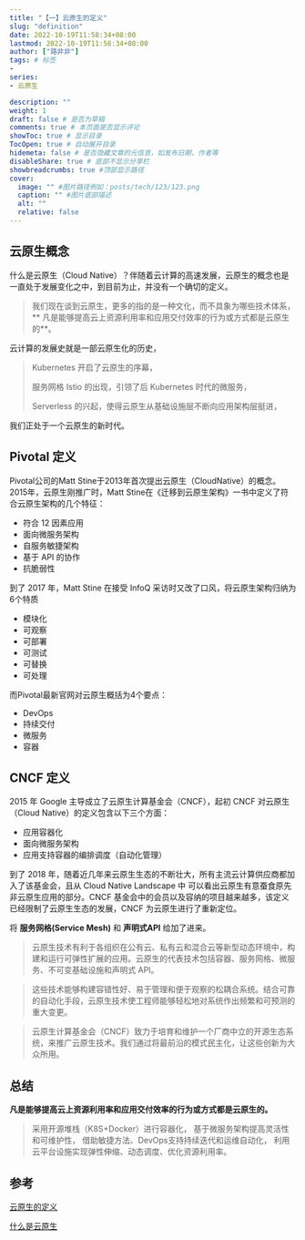 ```yaml
---
title: "【一】云原生的定义"
slug: "definition"
date: 2022-10-19T11:58:34+08:00
lastmod: 2022-10-19T11:58:34+08:00
author: ["路非非"]
tags: # 标签
- 
series:
- 云原生

description: ""
weight: 1
draft: false # 是否为草稿
comments: true # 本页面是否显示评论
showToc: true # 显示目录
TocOpen: true # 自动展开目录
hidemeta: false # 是否隐藏文章的元信息，如发布日期、作者等
disableShare: true # 底部不显示分享栏
showbreadcrumbs: true #顶部显示路径
cover:
  image: "" #图片路径例如：posts/tech/123/123.png
  caption: "" #图片底部描述
  alt: ""
  relative: false
---
```


## 云原生概念

什么是云原生（Cloud Native）？伴随着云计算的高速发展，云原生的概念也是一直处于发展变化之中，到目前为止，并没有一个确切的定义。

> 我们现在谈到云原生，更多的指的是一种文化，而不具象为哪些技术体系，**
> 凡是能够提高云上资源利用率和应用交付效率的行为或方式都是云原生的**。

云计算的发展史就是一部云原生化的历史，

> Kubernetes 开启了云原生的序幕，
>
> 服务网格 Istio 的出现，引领了后 Kubernetes 时代的微服务，
>
> Serverless 的兴起，使得云原生从基础设施层不断向应用架构层挺进，

我们正处于一个云原生的新时代。

## Pivotal 定义

Pivotal公司的Matt Stine于2013年首次提出云原生（CloudNative）的概念。2015年，云原生刚推广时，Matt
Stine在《迁移到云原生架构》一书中定义了符合云原生架构的几个特征：

* 符合 12 因素应用
* 面向微服务架构
* 自服务敏捷架构
* 基于 API 的协作
* 抗脆弱性

到了 2017 年，Matt Stine 在接受 InfoQ 采访时又改了口风，将云原生架构归纳为6个特质

* 模块化
* 可观察
* 可部署
* 可测试
* 可替换
* 可处理

而Pivotal最新官网对云原生概括为4个要点：

* DevOps
* 持续交付
* 微服务
* 容器

## CNCF 定义

2015 年 Google 主导成立了云原生计算基金会（CNCF），起初 CNCF 对云原生（Cloud Native）的定义包含以下三个方面：

* 应用容器化
* 面向微服务架构
* 应用支持容器的编排调度（自动化管理）

到了 2018 年，随着近几年来云原生生态的不断壮大，所有主流云计算供应商都加入了该基金会，且从 Cloud Native Landscape 中
可以看出云原生有意蚕食原先非云原生应用的部分。CNCF 基金会中的会员以及容纳的项目越来越多，该定义已经限制了云原生生态的发展，CNCF
为云原生进行了重新定位。

将 **服务网格(Service Mesh)** 和 **声明式API** 给加了进来。

> 云原生技术有利于各组织在公有云、私有云和混合云等新型动态环境中，构建和运行可弹性扩展的应用。云原生的代表技术包括容器、服务网格、微服务、不可变基础设施和声明式
> API。

> 这些技术能够构建容错性好、易于管理和便于观察的松耦合系统。结合可靠的自动化手段，云原生技术使工程师能够轻松地对系统作出频繁和可预测的重大变更。

> 云原生计算基金会（CNCF）致力于培育和维护一个厂商中立的开源生态系统，来推广云原生技术。我们通过将最前沿的模式民主化，让这些创新为大众所用。

## 总结

**凡是能够提高云上资源利用率和应用交付效率的行为或方式都是云原生的。**

> 采用开源堆栈（K8S+Docker）进行容器化，
> 基于微服务架构提高灵活性和可维护性，
> 借助敏捷方法、DevOps支持持续迭代和运维自动化，
> 利用云平台设施实现弹性伸缩、动态调度、优化资源利用率。



## 参考
[云原生的定义](https://jimmysong.io/kubernetes-handbook/cloud-native/cloud-native-definition.html)

[什么是云原生](https://juejin.cn/post/6844904197859590151)